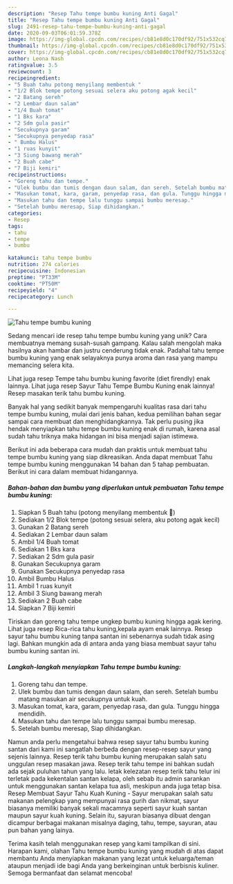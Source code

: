 ```yaml
---
description: "Resep Tahu tempe bumbu kuning Anti Gagal"
title: "Resep Tahu tempe bumbu kuning Anti Gagal"
slug: 2491-resep-tahu-tempe-bumbu-kuning-anti-gagal
date: 2020-09-03T06:01:59.378Z
image: https://img-global.cpcdn.com/recipes/cb81e8d0c170df92/751x532cq70/tahu-tempe-bumbu-kuning-foto-resep-utama.jpg
thumbnail: https://img-global.cpcdn.com/recipes/cb81e8d0c170df92/751x532cq70/tahu-tempe-bumbu-kuning-foto-resep-utama.jpg
cover: https://img-global.cpcdn.com/recipes/cb81e8d0c170df92/751x532cq70/tahu-tempe-bumbu-kuning-foto-resep-utama.jpg
author: Leona Nash
ratingvalue: 3.5
reviewcount: 3
recipeingredient:
- "5 Buah tahu potong menyilang membentuk "
- "1/2 Blok tempe potong sesuai selera aku potong agak kecil"
- "2 Batang sereh"
- "2 Lembar daun salam"
- "1/4 Buah tomat"
- "1 Bks kara"
- "2 Sdm gula pasir"
- "Secukupnya garam"
- "Secukupnya penyedap rasa"
- " Bumbu Halus"
- "1 ruas kunyit"
- "3 Siung bawang merah"
- "2 Buah cabe"
- "7 Biji kemiri"
recipeinstructions:
- "Goreng tahu dan tempe."
- "Ulek bumbu dan tumis dengan daun salam, dan sereh. Setelah bumbu matang masukan air secukupnya untuk kuah."
- "Masukan tomat, kara, garam, penyedap rasa, dan gula. Tunggu hingga mendidih."
- "Masukan tahu dan tempe lalu tunggu sampai bumbu meresap."
- "Setelah bumbu meresap, Siap dihidangkan."
categories:
- Resep
tags:
- tahu
- tempe
- bumbu

katakunci: tahu tempe bumbu 
nutrition: 274 calories
recipecuisine: Indonesian
preptime: "PT33M"
cooktime: "PT50M"
recipeyield: "4"
recipecategory: Lunch

---
```



![Tahu tempe bumbu kuning](https://img-global.cpcdn.com/recipes/cb81e8d0c170df92/751x532cq70/tahu-tempe-bumbu-kuning-foto-resep-utama.jpg)

Sedang mencari ide resep tahu tempe bumbu kuning yang unik? Cara membuatnya memang susah-susah gampang. Kalau salah mengolah maka hasilnya akan hambar dan justru cenderung tidak enak. Padahal tahu tempe bumbu kuning yang enak selayaknya punya aroma dan rasa yang mampu memancing selera kita.

Lihat juga resep Tempe tahu bumbu kuning favorite (diet firendly) enak lainnya. Lihat juga resep Sayur Tahu Tempe Bumbu Kuning enak lainnya! Resep masakan terik tahu bumbu kuning.

Banyak hal yang sedikit banyak mempengaruhi kualitas rasa dari tahu tempe bumbu kuning, mulai dari jenis bahan, kedua pemilihan bahan segar sampai cara membuat dan menghidangkannya. Tak perlu pusing jika hendak menyiapkan tahu tempe bumbu kuning enak di rumah, karena asal sudah tahu triknya maka hidangan ini bisa menjadi sajian istimewa.


Berikut ini ada beberapa cara mudah dan praktis untuk membuat tahu tempe bumbu kuning yang siap dikreasikan. Anda dapat membuat Tahu tempe bumbu kuning menggunakan 14 bahan dan 5 tahap pembuatan. Berikut ini cara dalam membuat hidangannya.

<!--inarticleads1-->

##### Bahan-bahan dan bumbu yang diperlukan untuk pembuatan Tahu tempe bumbu kuning:

1. Siapkan 5 Buah tahu (potong menyilang membentuk 🔺)
1. Sediakan 1/2 Blok tempe (potong sesuai selera, aku potong agak kecil)
1. Gunakan 2 Batang sereh
1. Sediakan 2 Lembar daun salam
1. Ambil 1/4 Buah tomat
1. Sediakan 1 Bks kara
1. Sediakan 2 Sdm gula pasir
1. Gunakan Secukupnya garam
1. Gunakan Secukupnya penyedap rasa
1. Ambil  Bumbu Halus
1. Ambil 1 ruas kunyit
1. Ambil 3 Siung bawang merah
1. Sediakan 2 Buah cabe
1. Siapkan 7 Biji kemiri


Tiriskan dan goreng tahu tempe ungkep bumbu kuning hingga agak kering. Lihat juga resep Rica-rica tahu kuning,kepala ayam enak lainnya. Resep sayur tahu bumbu kuning tanpa santan ini sebenarnya sudah tidak asing lagi. Bahkan mungkin ada di antara anda yang biasa membuat sayur tahu bumbu kuning santan ini. 

<!--inarticleads2-->

##### Langkah-langkah menyiapkan Tahu tempe bumbu kuning:

1. Goreng tahu dan tempe.
1. Ulek bumbu dan tumis dengan daun salam, dan sereh. Setelah bumbu matang masukan air secukupnya untuk kuah.
1. Masukan tomat, kara, garam, penyedap rasa, dan gula. Tunggu hingga mendidih.
1. Masukan tahu dan tempe lalu tunggu sampai bumbu meresap.
1. Setelah bumbu meresap, Siap dihidangkan.


Namun anda perlu mengetahui bahwa resep sayur tahu bumbu kuning santan dari kami ini sangatlah berbeda dengan resep-resep sayur yang sejenis lainnya. Resep terik tahu bumbu kuning merupakan salah satu unggulan resep masakan jawa. Resep terik tahu tempe ini bahkan sudah ada sejak puluhan tahun yang lalu. letak kelezatan resep terik tahu telur ini terletak pada kekentalan santan kelapa, oleh sebab itu admin sarankan untuk menggunakan santan kelapa tua asli, meskipun anda juga tetap bisa. Resep Membuat Sayur Tahu Kuah Kuning - Sayur merupakan salah satu makanan pelengkap yang mempunyai rasa gurih dan nikmat, sayur biasanya memiliki banyak sekali macamnya seperti sayur kuah santan maupun sayur kuah kuning. Selain itu, sayuran biasanya dibuat dengan dicampur berbagai makanan misalnya daging, tahu, tempe, sayuran, atau pun bahan yang lainya. 

Terima kasih telah menggunakan resep yang kami tampilkan di sini. Harapan kami, olahan Tahu tempe bumbu kuning yang mudah di atas dapat membantu Anda menyiapkan makanan yang lezat untuk keluarga/teman ataupun menjadi ide bagi Anda yang berkeinginan untuk berbisnis kuliner. Semoga bermanfaat dan selamat mencoba!
